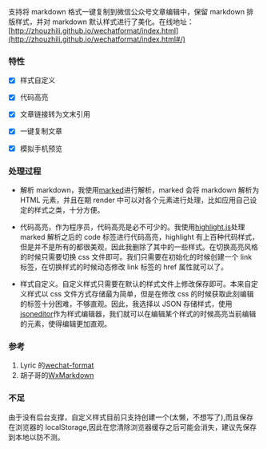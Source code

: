 支持将 markdown 格式一键复制到微信公众号文章编辑中，保留 markdown 排版样式，并对 markdown 默认样式进行了美化。在线地址：
[http://zhouzhili.github.io/wechatformat/index.html](http://zhouzhili.github.io/wechatformat/index.html#/)

### 特性

- [x]  样式自定义

- [x]  代码高亮

- [x] 文章链接转为文末引用

- [x] 一键复制文章

- [x] 模拟手机预览

### 处理过程

- 解析 markdown，我使用[marked](https://github.com/markedjs/marked)进行解析，marked 会将 markdown 解析为 HTML 元素，并且在期 render 中可以对各个元素进行处理，比如应用自己设定的样式之类，十分方便。

- 代码高亮，作为程序员，代码高亮是必不可少的。我使用[highlight.js](https://highlightjs.org/)处理 marked 解析之后的 code 标签进行代码高亮，highlight 有上百种代码样式，但是并不是所有的都很美观，因此我删除了其中的一些样式。在切换高亮风格的时候只需要切换 css 文件即可。我们只需要在初始化的时候创建一个 link 标签，在切换样式的时候动态修改 link 标签的 href 属性就可以了。

- 样式自定义。自定义样式只需要在默认的样式文件上修改保存即可。本来自定义样式以 css 文件方式存储最为简单，但是在修改 css 的时候获取此刻编辑的标签十分困难，不够直观。因此，我选择以 JSON 存储样式，使用[jsoneditor](https://github.com/josdejong/jsoneditor)作为样式编辑器，我们就可以在编辑某个样式的时候高亮当前编辑的元素，使得编辑更加直观。

### 参考

1. Lyric 的[wechat-format](https://labs.lyric.im/wxformat/)
2. 胡子哥的[WxMarkdown](http://md.barretlee.com/)

### 不足

由于没有后台支撑，自定义样式目前只支持创建一个(太懒，不想写了),而且保存在浏览器的 localStorage,因此在您清除浏览器缓存之后可能会消失，建议先保存到本地以防不测。
